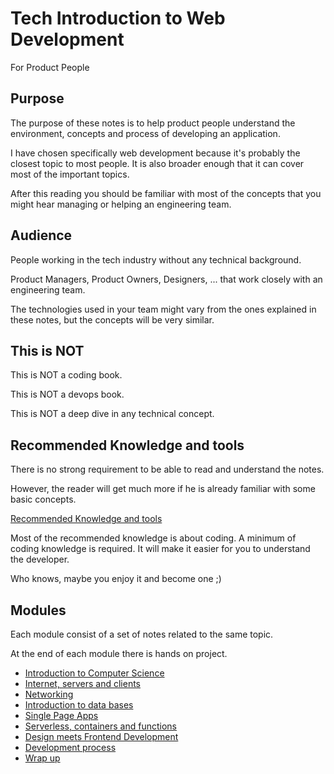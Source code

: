 # Tech Introduction to Web Development

For Product People

## Purpose

The purpose of these notes is to help product people understand the environment, concepts and process of developing an application.

I have chosen specifically web development because it's probably the closest topic to most people. It is also broader enough that it can cover most of the important topics.

After this reading you should be familiar with most of the concepts that you might hear managing or helping an engineering team.

## Audience

People working in the tech industry without any technical background.

Product Managers, Product Owners, Designers, ... that work closely with an engineering team.

The technologies used in your team might vary from the ones explained in these notes, but the concepts will be very similar.

## This is NOT

This is NOT a coding book.

This is NOT a devops book.

This is NOT a deep dive in any technical concept.

## Recommended Knowledge and tools

There is no strong requirement to be able to read and understand the notes.

However, the reader will get much more if he is already familiar with some basic concepts.

[Recommended Knowledge and tools](recommended-prework/recommended.md)

Most of the recommended knowledge is about coding. A minimum of coding knowledge is required. It will make it easier for you to understand the developer.

Who knows, maybe you enjoy it and become one ;\)

## Modules

Each module consist of a set of notes related to the same topic.

At the end of each module there is hands on project.

* [Introduction to Computer Science](intro-cs/README.md)
* [Internet, servers and clients](servers/README.md)
* [Networking](./)
* [Introduction to data bases](./)
* [Single Page Apps](./)
* [Serverless, containers and functions](./)
* [Design meets Frontend Development](./)
* [Development process](./)
* [Wrap up](./)

